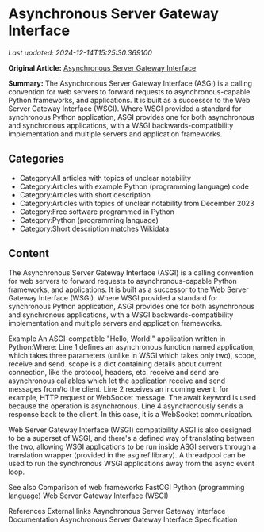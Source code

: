 # Asynchronous Server Gateway Interface

_Last updated: 2024-12-14T15:25:30.369100_

**Original Article:** [Asynchronous Server Gateway Interface](https://en.wikipedia.org/wiki/Asynchronous_Server_Gateway_Interface)

**Summary:** The Asynchronous Server Gateway Interface (ASGI) is a calling convention for web servers to forward requests to asynchronous-capable Python frameworks, and applications. It is built as a successor to the Web Server Gateway Interface (WSGI).
Where WSGI provided a standard for synchronous Python application, ASGI provides one for both asynchronous and synchronous applications, with a WSGI backwards-compatibility implementation and multiple servers and application frameworks.

## Categories
- Category:All articles with topics of unclear notability
- Category:Articles with example Python (programming language) code
- Category:Articles with short description
- Category:Articles with topics of unclear notability from December 2023
- Category:Free software programmed in Python
- Category:Python (programming language)
- Category:Short description matches Wikidata

## Content

The Asynchronous Server Gateway Interface (ASGI) is a calling convention for web servers to forward requests to asynchronous-capable Python frameworks, and applications. It is built as a successor to the Web Server Gateway Interface (WSGI).
Where WSGI provided a standard for synchronous Python application, ASGI provides one for both asynchronous and synchronous applications, with a WSGI backwards-compatibility implementation and multiple servers and application frameworks.

Example
An ASGI-compatible "Hello, World!" application written in Python:Where:
Line 1 defines an asynchronous function named application, which takes three parameters (unlike in WSGI which takes only two), scope, receive and send.
scope is a dict containing details about current connection, like the protocol, headers, etc.
receive and send are asynchronous callables which let the application receive and send messages from/to the client.
Line 2 receives an incoming event, for example, HTTP request or WebSocket message. The await keyword is used because the operation is asynchronous.
Line 4 asynchronously sends a response back to the client. In this case, it is a WebSocket communication.

Web Server Gateway Interface (WSGI) compatibility
ASGI is also designed to be a superset of WSGI, and there's a defined way of translating between the two, allowing WSGI applications to be run inside ASGI servers through a translation wrapper (provided in the asgiref library). A threadpool can be used to run the synchronous WSGI applications away from the async event loop.

See also
Comparison of web frameworks
FastCGI
Python (programming language)
 Web Server Gateway Interface (WSGI)

References
External links
Asynchronous Server Gateway Interface Documentation
Asynchronous Server Gateway Interface Specification